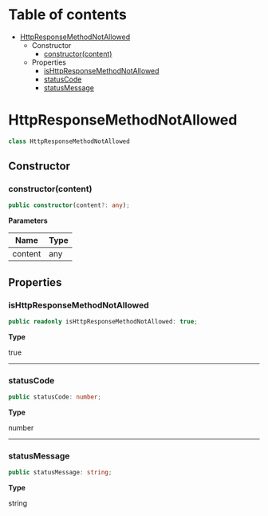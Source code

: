 # Table of contents

* [HttpResponseMethodNotAllowed][ClassDeclaration-16]
    * Constructor
        * [constructor(content)][Constructor-12]
    * Properties
        * [isHttpResponseMethodNotAllowed][PropertyDeclaration-39]
        * [statusCode][PropertyDeclaration-40]
        * [statusMessage][PropertyDeclaration-41]

# HttpResponseMethodNotAllowed

```typescript
class HttpResponseMethodNotAllowed
```
## Constructor

### constructor(content)

```typescript
public constructor(content?: any);
```

**Parameters**

| Name    | Type |
| ------- | ---- |
| content | any  |

## Properties

### isHttpResponseMethodNotAllowed

```typescript
public readonly isHttpResponseMethodNotAllowed: true;
```

**Type**

true

----------

### statusCode

```typescript
public statusCode: number;
```

**Type**

number

----------

### statusMessage

```typescript
public statusMessage: string;
```

**Type**

string

[ClassDeclaration-16]: httpresponsemethodnotallowed.md#httpresponsemethodnotallowed
[Constructor-12]: httpresponsemethodnotallowed.md#constructorcontent
[PropertyDeclaration-39]: httpresponsemethodnotallowed.md#ishttpresponsemethodnotallowed
[PropertyDeclaration-40]: httpresponsemethodnotallowed.md#statuscode
[PropertyDeclaration-41]: httpresponsemethodnotallowed.md#statusmessage